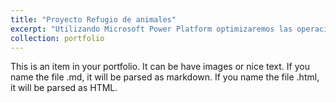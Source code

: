 ```yaml
---
title: "Proyecto Refugio de animales"
excerpt: "Utilizando Microsoft Power Platform optimizaremos las operaciones de esta organización  <br/><img src='/images/proyecto1.jpg' class='proyecto-img'> <br/> <img src='/images/icons/dataverse.png' class='icons-img' ><img src='/images/icons/powerapps.png' class='icons-img' ><img src='/images/icons/powerautomate.png' class='icons-img' ><img src='/images/icons/powerbi.png' class='icons-img' >"
collection: portfolio
---
```


This is an item in your portfolio. It can be have images or nice text. If you name the file .md, it will be parsed as markdown. If you name the file .html, it will be parsed as HTML. 